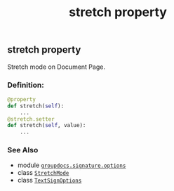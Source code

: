 ﻿---
title: stretch property
second_title: GroupDocs.Signature for Python via .NET API References
description: 
type: docs
url: /python-net/groupdocs.signature.options/textsignoptions/stretch/
is_root: false
weight: 300
---

## stretch property


Stretch mode on Document Page.
### Definition:
```python
@property
def stretch(self):
    ...
@stretch.setter
def stretch(self, value):
    ...
```

### See Also
* module [`groupdocs.signature.options`](../../)
* class [`StretchMode`](/signature/python-net/groupdocs.signature.domain/stretchmode)
* class [`TextSignOptions`](/signature/python-net/groupdocs.signature.options/textsignoptions)
